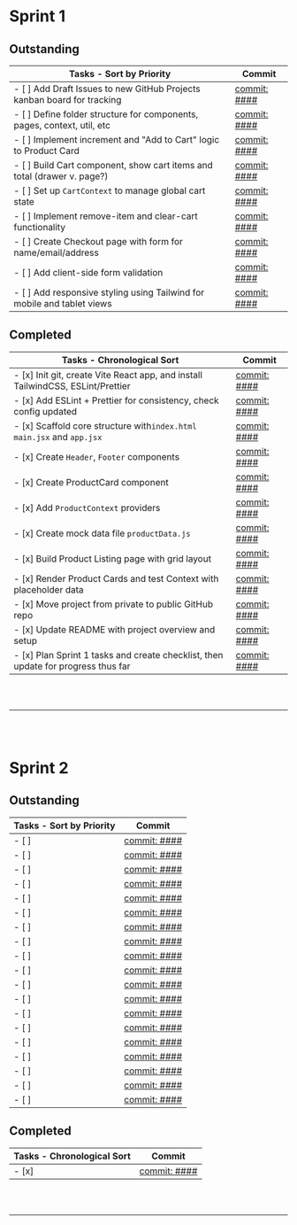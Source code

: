 # **Sprint 1**

## Outstanding

| Tasks - Sort by Priority                                                | Commit                                                            |
| ----------------------------------------------------------------------- | ----------------------------------------------------------------- |
| - [ ] Add Draft Issues to new GitHub Projects kanban board for tracking | [commit: ####](https://github.com/users/myopicOracle/YummyBuy.ca) |
| - [ ] Define folder structure for components, pages, context, util, etc | [commit: ####](https://github.com/users/myopicOracle/YummyBuy.ca) |
| - [ ] Implement increment and "Add to Cart" logic to Product Card       | [commit: ####](https://github.com/users/myopicOracle/YummyBuy.ca) |
| - [ ] Build Cart component, show cart items and total (drawer v. page?) | [commit: ####](https://github.com/users/myopicOracle/YummyBuy.ca) |
| - [ ] Set up `CartContext` to manage global cart state                  | [commit: ####](https://github.com/users/myopicOracle/YummyBuy.ca) |
| - [ ] Implement remove-item and clear-cart functionality                | [commit: ####](https://github.com/users/myopicOracle/YummyBuy.ca) |
| - [ ] Create Checkout page with form for name/email/address             | [commit: ####](https://github.com/users/myopicOracle/YummyBuy.ca) |
| - [ ] Add client-side form validation                                   | [commit: ####](https://github.com/users/myopicOracle/YummyBuy.ca) |
| - [ ] Add responsive styling using Tailwind for mobile and tablet views | [commit: ####](https://github.com/users/myopicOracle/YummyBuy.ca) |

## Completed

| Tasks - Chronological Sort                                                        | Commit                                                            |
| --------------------------------------------------------------------------------- | ----------------------------------------------------------------- |
| - [x] Init git, create Vite React app, and install TailwindCSS, ESLint/Prettier   | [commit: ####](https://github.com/users/myopicOracle/YummyBuy.ca) |
| - [x] Add ESLint + Prettier for consistency, check config updated                 | [commit: ####](https://github.com/users/myopicOracle/YummyBuy.ca) |
| - [x] Scaffold core structure with`index.html` `main.jsx` and `app.jsx`           | [commit: ####](https://github.com/users/myopicOracle/YummyBuy.ca) |
| - [x] Create `Header`, `Footer` components                                        | [commit: ####](https://github.com/users/myopicOracle/YummyBuy.ca) |
| - [x] Create ProductCard component                                                | [commit: ####](https://github.com/users/myopicOracle/YummyBuy.ca) |
| - [x] Add `ProductContext` providers                                              | [commit: ####](https://github.com/users/myopicOracle/YummyBuy.ca) |
| - [x] Create mock data file `productData.js`                                      | [commit: ####](https://github.com/users/myopicOracle/YummyBuy.ca) |
| - [x] Build Product Listing page with grid layout                                 | [commit: ####](https://github.com/users/myopicOracle/YummyBuy.ca) |
| - [x] Render Product Cards and test Context with placeholder data                 | [commit: ####](https://github.com/users/myopicOracle/YummyBuy.ca) |
| - [x] Move project from private to public GitHub repo                             | [commit: ####](https://github.com/users/myopicOracle/YummyBuy.ca) |
| - [x] Update README with project overview and setup                               | [commit: ####](https://github.com/users/myopicOracle/YummyBuy.ca) |
| - [x] Plan Sprint 1 tasks and create checklist, then update for progress thus far | [commit: ####](https://github.com/users/myopicOracle/YummyBuy.ca) |

<br></br>

---

<br></br>

# **Sprint 2**

## Outstanding

| Tasks - Sort by Priority | Commit                                                            |
| ------------------------ | ----------------------------------------------------------------- |
| - [ ]                    | [commit: ####](https://github.com/users/myopicOracle/YummyBuy.ca) |
| - [ ]                    | [commit: ####](https://github.com/users/myopicOracle/YummyBuy.ca) |
| - [ ]                    | [commit: ####](https://github.com/users/myopicOracle/YummyBuy.ca) |
| - [ ]                    | [commit: ####](https://github.com/users/myopicOracle/YummyBuy.ca) |
| - [ ]                    | [commit: ####](https://github.com/users/myopicOracle/YummyBuy.ca) |
| - [ ]                    | [commit: ####](https://github.com/users/myopicOracle/YummyBuy.ca) |
| - [ ]                    | [commit: ####](https://github.com/users/myopicOracle/YummyBuy.ca) |
| - [ ]                    | [commit: ####](https://github.com/users/myopicOracle/YummyBuy.ca) |
| - [ ]                    | [commit: ####](https://github.com/users/myopicOracle/YummyBuy.ca) |
| - [ ]                    | [commit: ####](https://github.com/users/myopicOracle/YummyBuy.ca) |
| - [ ]                    | [commit: ####](https://github.com/users/myopicOracle/YummyBuy.ca) |
| - [ ]                    | [commit: ####](https://github.com/users/myopicOracle/YummyBuy.ca) |
| - [ ]                    | [commit: ####](https://github.com/users/myopicOracle/YummyBuy.ca) |
| - [ ]                    | [commit: ####](https://github.com/users/myopicOracle/YummyBuy.ca) |
| - [ ]                    | [commit: ####](https://github.com/users/myopicOracle/YummyBuy.ca) |
| - [ ]                    | [commit: ####](https://github.com/users/myopicOracle/YummyBuy.ca) |
| - [ ]                    | [commit: ####](https://github.com/users/myopicOracle/YummyBuy.ca) |
| - [ ]                    | [commit: ####](https://github.com/users/myopicOracle/YummyBuy.ca) |
| - [ ]                    | [commit: ####](https://github.com/users/myopicOracle/YummyBuy.ca) |

## Completed

| Tasks - Chronological Sort | Commit                                                            |
| -------------------------- | ----------------------------------------------------------------- |
| - [x]                      | [commit: ####](https://github.com/users/myopicOracle/YummyBuy.ca) |

<br></br>

---
